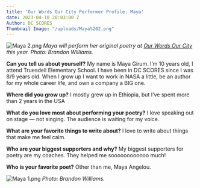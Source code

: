 ```yaml
---
title: 'Our Words Our City Performer Profile: Maya'
date: 2023-04-10 20:03:00 Z
Author: DC SCORES
Thumbnail Image: "/uploads/Maya%202.png"
---
```


![Maya 2.png](/uploads/Maya%202.png)
*Maya will perform her original poetry at [Our Words Our City](https://owoc.dcscores.org/) this year. Photo: Brandon Williams.*













**Can you tell us about yourself?**
My name is Maya Girum. I’m 10 years old, I attend Truesdell Elementary School. I have been in DC SCORES since I was 8/9 years old. When I grow up I want to work in NASA a little, be an author for my whole career life, and own a company a BIG one. 

**Where did you grow up?**
I mostly grew up in Ethiopia, but I’ve spent more than 2 years in the USA 

**What do you love most about performing your poetry?**
I love speaking out on stage — not singing. The audience is waiting for my voice. 

**What are your favorite things to write about?**
I love to write about things that make me feel calm.

**Who are your biggest supporters and why?**
My biggest supporters for poetry are my coaches. They helped me soooooooooooo much!

**Who is your favorite poet?**
Other than me, Maya Angelou.

![Maya 1.png](/uploads/Maya%201.png)
*Photo: Brandon Williams.*